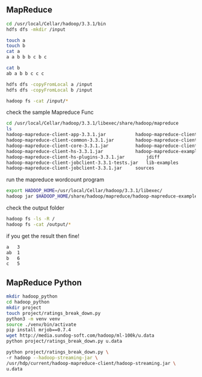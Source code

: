 ## MapReduce

```bash
cd /usr/local/Cellar/hadoop/3.3.1/bin
hdfs dfs -mkdir /input

touch a
touch b
cat a
a a b b b c b c

cat b
ab a b b c c c

hdfs dfs -copyFromLocal a /input
hdfs dfs -copyFromLocal b /input
```

```bash
hadoop fs -cat /input/*
```

check the sample Mapreduce Func
```bash
cd /usr/local/Cellar/hadoop/3.3.1/libexec/share/hadoop/mapreduce
ls
hadoop-mapreduce-client-app-3.3.1.jar			hadoop-mapreduce-client-nativetask-3.3.1.jar
hadoop-mapreduce-client-common-3.3.1.jar		hadoop-mapreduce-client-shuffle-3.3.1.jar
hadoop-mapreduce-client-core-3.3.1.jar			hadoop-mapreduce-client-uploader-3.3.1.jar
hadoop-mapreduce-client-hs-3.3.1.jar			hadoop-mapreduce-examples-3.3.1.jar
hadoop-mapreduce-client-hs-plugins-3.3.1.jar		jdiff
hadoop-mapreduce-client-jobclient-3.3.1-tests.jar	lib-examples
hadoop-mapreduce-client-jobclient-3.3.1.jar		sources
```
run the mapreduce wordcount program
```bash
export HADOOP_HOME=/usr/local/Cellar/hadoop/3.3.1/libexec/
hadoop jar $HADOOP_HOME/share/hadoop/mapreduce/hadoop-mapreduce-examples-3.3.1.jar wordcount /input/ /output/
```
check the output folder
```bash
hadoop fs -ls -R /
hadoop fs -cat /output/*
```
if you get the result then fine!
```bash
a	3
ab	1
b	6
c	5
```

## MapReduce Python
```bash
mkdir hadoop_python
cd hadoop_python
mkdir project
touch project/ratings_break_down.py
python3 -m venv venv
source ./venv/bin/activate
pip install mrjob==0.7.4
wget http://media.sundog-soft.com/hadoop/ml-100k/u.data
python project/ratings_break_down.py u.data
```


```bash
python project/ratings_break_down.py \
-r hadoop --hadoop-streaming-jar \
/usr/hdp/current/hadoop-mapreduce-client/hadoop-streaming.jar \
u.data
```